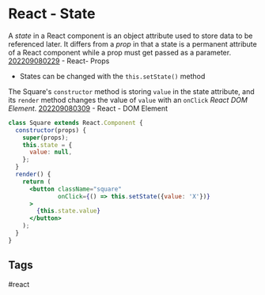 # React - State

A *state* in a React component is an object attribute used to store data to be referenced later. It differs from a *prop* in that a state is a permanent attribute of a React component while a prop must get passed as a parameter. [202209080229](../202209080229) - React- Props  

* States can be changed with the `this.setState()` method

The Square's `constructor` method is storing `value` in the state attribute, and its `render` method changes the value of `value` with an `onClick` *React DOM Element*. [202209080309](../202209080309) - React - DOM Element  

```jsx
class Square extends React.Component {
  constructor(props) {    
    super(props);  
    this.state = {      
      value: null,  
    };
  }
  render() {
    return (
      <button className="square"
              onClick={() => this.setState({value: 'X'})}
      >
        {this.state.value}
      </button>
    );
  }
}
```

## Tags
#react
